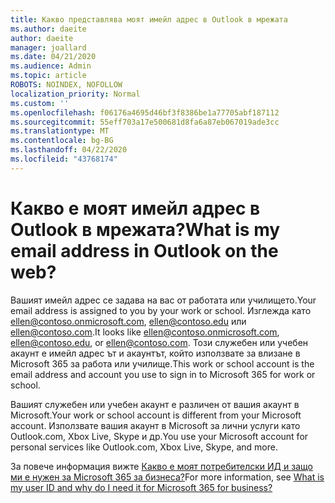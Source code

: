 ```yaml
---
title: Какво представлява моят имейл адрес в Outlook в мрежата
ms.author: daeite
author: daeite
manager: joallard
ms.date: 04/21/2020
ms.audience: Admin
ms.topic: article
ROBOTS: NOINDEX, NOFOLLOW
localization_priority: Normal
ms.custom: ''
ms.openlocfilehash: f06176a4695d46bf3f8386be1a77705abf187112
ms.sourcegitcommit: 55eff703a17e500681d8fa6a87eb067019ade3cc
ms.translationtype: MT
ms.contentlocale: bg-BG
ms.lasthandoff: 04/22/2020
ms.locfileid: "43768174"
---
```

# <a name="what-is-my-email-address-in-outlook-on-the-web"></a><span data-ttu-id="c3703-102">Какво е моят имейл адрес в Outlook в мрежата?</span><span class="sxs-lookup"><span data-stu-id="c3703-102">What is my email address in Outlook on the web?</span></span>

<span data-ttu-id="c3703-103">Вашият имейл адрес се задава на вас от работата или училището.</span><span class="sxs-lookup"><span data-stu-id="c3703-103">Your email address is assigned to you by your work or school.</span></span> <span data-ttu-id="c3703-104">Изглежда като ellen@contoso.onmicrosoft.com, ellen@contoso.edu или ellen@contoso.com.</span><span class="sxs-lookup"><span data-stu-id="c3703-104">It looks like ellen@contoso.onmicrosoft.com, ellen@contoso.edu, or ellen@contoso.com.</span></span> <span data-ttu-id="c3703-105">Този служебен или учебен акаунт е имейл адрес ът и акаунтът, който използвате за влизане в Microsoft 365 за работа или училище.</span><span class="sxs-lookup"><span data-stu-id="c3703-105">This work or school account is the email address and account you use to sign in to Microsoft 365 for work or school.</span></span>

<span data-ttu-id="c3703-106">Вашият служебен или учебен акаунт е различен от вашия акаунт в Microsoft.</span><span class="sxs-lookup"><span data-stu-id="c3703-106">Your work or school account is different from your Microsoft account.</span></span> <span data-ttu-id="c3703-107">Използвате вашия акаунт в Microsoft за лични услуги като Outlook.com, Xbox Live, Skype и др.</span><span class="sxs-lookup"><span data-stu-id="c3703-107">You use your Microsoft account for personal services like Outlook.com, Xbox Live, Skype, and more.</span></span>

<span data-ttu-id="c3703-108">За повече информация вижте [Какво е моят потребителски ИД и защо ми е нужен за Microsoft 365 за бизнеса?](https://support.office.com/article/37da662b-5da6-4b56-a091-2731b2ecc8b4)</span><span class="sxs-lookup"><span data-stu-id="c3703-108">For more information, see [What is my user ID and why do I need it for Microsoft 365 for business?](https://support.office.com/article/37da662b-5da6-4b56-a091-2731b2ecc8b4)</span></span>
